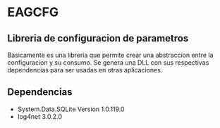 # EAGCFG

## Libreria de configuracion de parametros

Basicamente es una libreria que permite crear una abstraccion entre la configuracion y su consumo. Se genera una DLL con sus respectivas 
dependencias para ser usadas en otras aplicaciones.

## Dependencias

- System.Data.SQLite Version 1.0.119.0
- log4net 3.0.2.0

